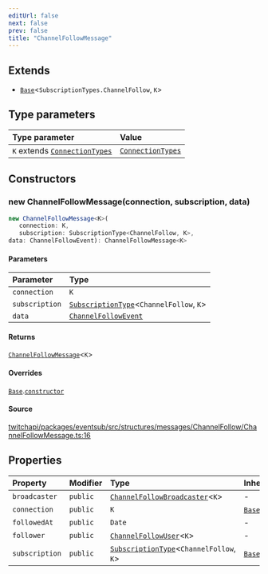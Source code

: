 ```yaml
---
editUrl: false
next: false
prev: false
title: "ChannelFollowMessage"
---
```


## Extends

- [`Base`](/api/eventsub/classes/base/)\<`SubscriptionTypes.ChannelFollow`, `K`\>

## Type parameters

| Type parameter | Value |
| :------ | :------ |
| `K` extends [`ConnectionTypes`](/api/eventsub/type-aliases/connectiontypes/) | [`ConnectionTypes`](/api/eventsub/type-aliases/connectiontypes/) |

## Constructors

### new ChannelFollowMessage(connection, subscription, data)

```ts
new ChannelFollowMessage<K>(
   connection: K, 
   subscription: SubscriptionType<ChannelFollow, K>, 
data: ChannelFollowEvent): ChannelFollowMessage<K>
```

#### Parameters

| Parameter | Type |
| :------ | :------ |
| `connection` | `K` |
| `subscription` | [`SubscriptionType`](/api/eventsub/type-aliases/subscriptiontype/)\<`ChannelFollow`, `K`\> |
| `data` | [`ChannelFollowEvent`](/api/eventsub/interfaces/channelfollowevent/) |

#### Returns

[`ChannelFollowMessage`](/api/eventsub/classes/channelfollowmessage/)\<`K`\>

#### Overrides

[`Base`](/api/eventsub/classes/base/).[`constructor`](/api/eventsub/classes/base/#constructors)

#### Source

[twitchapi/packages/eventsub/src/structures/messages/ChannelFollow/ChannelFollowMessage.ts:16](https://github.com/pablornc/twitchapi//blob/3baa008ac8be1133cbb9253985d5d4cd48b4e780/packages/eventsub/src/structures/messages/ChannelFollow/ChannelFollowMessage.ts#L16)

## Properties

| Property | Modifier | Type | Inherited from |
| :------ | :------ | :------ | :------ |
| `broadcaster` | `public` | [`ChannelFollowBroadcaster`](/api/eventsub/classes/channelfollowbroadcaster/)\<`K`\> | - |
| `connection` | `public` | `K` | [`Base`](/api/eventsub/classes/base/).`connection` |
| `followedAt` | `public` | `Date` | - |
| `follower` | `public` | [`ChannelFollowUser`](/api/eventsub/classes/channelfollowuser/)\<`K`\> | - |
| `subscription` | `public` | [`SubscriptionType`](/api/eventsub/type-aliases/subscriptiontype/)\<`ChannelFollow`, `K`\> | [`Base`](/api/eventsub/classes/base/).`subscription` |
